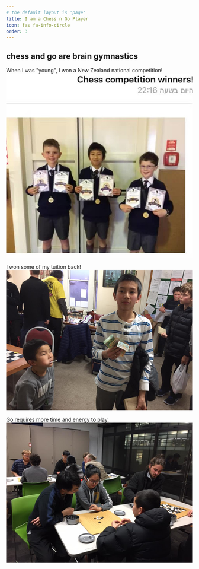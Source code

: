 ```yaml
---
# the default layout is 'page'
title: I am a Chess n Go Player
icon: fas fa-info-circle
order: 3
---
```


## chess and go are brain gymnastics
When I was "young", I won a New Zealand national competition!
![Winner](/assets/img/chess/Gary-chess-winner.jpg)

I won some of my tuition back!
![chess](/assets/img/chess/Gary-chess-competition.jpg)

Go requires more time and energy to play.
![go](/assets/img/chess/Gary-learned-Go.jpg)
